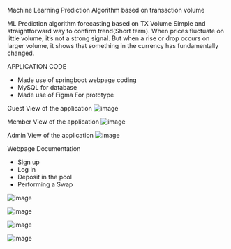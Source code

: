 Machine Learning Prediction Algorithm based on transaction volume

ML Prediction algorithm forecasting based on TX Volume
Simple and straightforward way to confirm trend(Short term).
When prices fluctuate on little volume, it’s not a strong signal. But when a rise or drop occurs on larger volume, it shows that something in the currency has fundamentally changed.

APPLICATION CODE
- Made use of springboot webpage coding
- MySQL for database
- Made use of Figma For prototype

Guest View of the application
![image](https://github.com/wakiqwert/FYP-PolyHAcakathon-Proj/assets/140777898/6fa5a4cc-b537-4ac2-8b1e-9de3291ef03f)

Member View of the application
![image](https://github.com/wakiqwert/FYP-PolyHAcakathon-Proj/assets/140777898/ba9e6e28-3913-498d-b8a4-a50bdd74b81b)

Admin View of the application
![image](https://github.com/wakiqwert/FYP-PolyHAcakathon-Proj/assets/140777898/44f4135f-2d1d-482b-8f95-0f0be0d2cab9)



Webpage Documentation
- Sign up
- Log In
- Deposit in the pool
- Performing a Swap

![image](https://github.com/wakiqwert/FYP-PolyHAcakathon-Proj/assets/140777898/e5dbe8ff-6a45-4d50-babf-d8582ed31124)


![image](https://github.com/wakiqwert/FYP-PolyHAcakathon-Proj/assets/140777898/6250e695-b177-486a-8459-c0f743416196)


![image](https://github.com/wakiqwert/FYP-PolyHAcakathon-Proj/assets/140777898/c9a3bef0-6e90-459c-af11-882cfb311bc0)


![image](https://github.com/wakiqwert/FYP-PolyHAcakathon-Proj/assets/140777898/81fc79af-33ca-40bb-9174-e3c58866b228)













